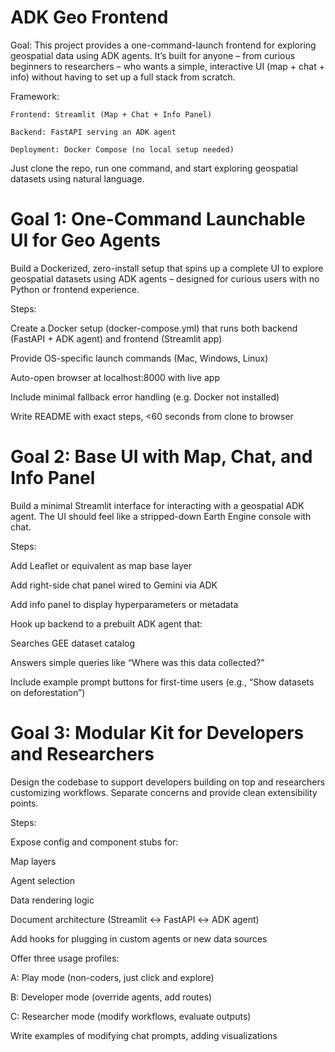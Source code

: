 # ADK Geo Frontend

Goal:
This project provides a one-command-launch frontend for exploring geospatial data using ADK agents. It’s built for anyone – from curious beginners to researchers – who wants a simple, interactive UI (map + chat + info) without having to set up a full stack from scratch.

Framework:

    Frontend: Streamlit (Map + Chat + Info Panel)

    Backend: FastAPI serving an ADK agent

    Deployment: Docker Compose (no local setup needed)

Just clone the repo, run one command, and start exploring geospatial datasets using natural language.


# Goal 1: One-Command Launchable UI for Geo Agents

Build a Dockerized, zero-install setup that spins up a complete UI to explore geospatial datasets using ADK agents – designed for curious users with no Python or frontend experience.

Steps:

Create a Docker setup (docker-compose.yml) that runs both backend (FastAPI + ADK agent) and frontend (Streamlit app)

Provide OS-specific launch commands (Mac, Windows, Linux)

Auto-open browser at localhost:8000 with live app

Include minimal fallback error handling (e.g. Docker not installed)

Write README with exact steps, <60 seconds from clone to browser



# Goal 2: Base UI with Map, Chat, and Info Panel

Build a minimal Streamlit interface for interacting with a geospatial ADK agent. The UI should feel like a stripped-down Earth Engine console with chat.

Steps:

Add Leaflet or equivalent as map base layer

Add right-side chat panel wired to Gemini via ADK

Add info panel to display hyperparameters or metadata

Hook up backend to a prebuilt ADK agent that:

Searches GEE dataset catalog

Answers simple queries like “Where was this data collected?”

Include example prompt buttons for first-time users (e.g., “Show datasets on deforestation”)



# Goal 3: Modular Kit for Developers and Researchers

Design the codebase to support developers building on top and researchers customizing workflows. Separate concerns and provide clean extensibility points.

Steps:

Expose config and component stubs for:

Map layers

Agent selection

Data rendering logic

Document architecture (Streamlit ↔ FastAPI ↔ ADK agent)

Add hooks for plugging in custom agents or new data sources

Offer three usage profiles:

A: Play mode (non-coders, just click and explore)

B: Developer mode (override agents, add routes)

C: Researcher mode (modify workflows, evaluate outputs)

Write examples of modifying chat prompts, adding visualizations
